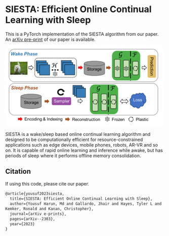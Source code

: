 SIESTA: Efficient Online Continual Learning with Sleep
=====================================
This is a PyTorch implementation of the SIESTA algorithm from our paper. An [arXiv pre-print](https://arxiv.org/abs/2303.10725) of our paper is available.

![SIESTA](./siesta_overview.png)

SIESTA is a wake/sleep based online continual learning algorithm and designed to be computationally efficient for resource-constrained applications such as edge devices, mobile phones, robots, AR-VR and so on. It is capable of rapid online learning and inference while awake, but has periods of sleep where it performs offline memory consolidation.


## Citation
If using this code, please cite our paper.
```
@article{yousuf2023siesta,
  title={SIESTA: Efficient Online Continual Learning with Sleep},
  author={Yousuf Harun, Md and Gallardo, Jhair and Hayes, Tyler L and Kemker, Ronald and Kanan, Christopher},
  journal={arXiv e-prints},
  pages={arXiv--2303},
  year={2023}
}
```

